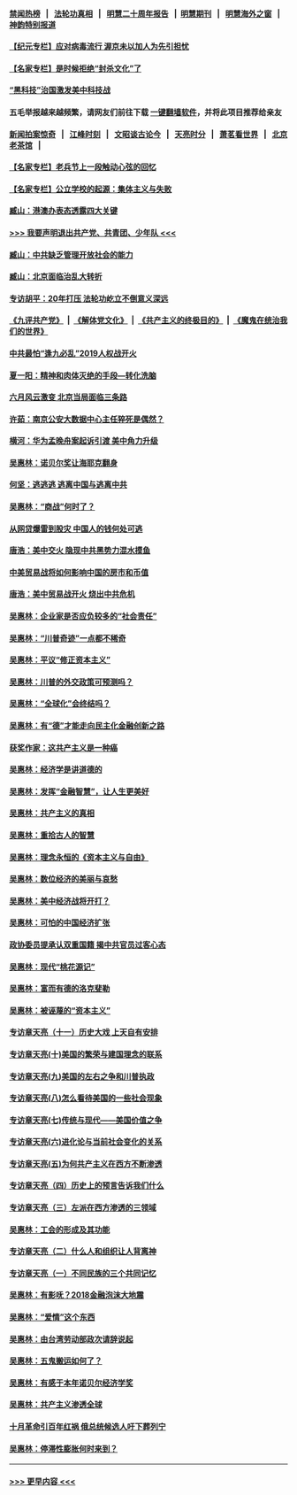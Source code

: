 #### [禁闻热榜](热点新闻.md?=0)  &nbsp;&nbsp;|&nbsp;&nbsp; [法轮功真相](https://github.com/gfw-breaker/truth/blob/master/README.md?=0) &nbsp;&nbsp;|&nbsp;&nbsp; [明慧二十周年报告](https://github.com/gfw-breaker/mh-reports/blob/master/README.md?=0) &nbsp;&nbsp;|&nbsp;&nbsp;[明慧期刊](https://github.com/gfw-breaker/mh-qikan) &nbsp;&nbsp;|&nbsp;&nbsp; [明慧海外之窗](https://github.com/gfw-breaker/mh-news/blob/master/README.md?=0) &nbsp;&nbsp;|&nbsp;&nbsp; [神韵特别报道](https://github.com/gfw-breaker/mh-news/blob/master/shenyun.md?=0)
#### [【纪元专栏】应对病毒流行 渥京未以加人为先引担忧](../pages/nsc423/n11875714.md?t=03100831) 
#### [【名家专栏】是时候拒绝“封杀文化”了](../pages/nsc423/n11814093.md?t=03100831) 
#### [“黑科技”治国激发美中科技战](../pages/nsc423/n11638056.md?t=03100831) 
#### 五毛举报越来越频繁，请网友们前往下载 [一键翻墙软件](https://github.com/gfw-breaker/ssr-accounts)，并将此项目推荐给亲友
#### [新闻拍案惊奇](https://github.com/gfw-breaker/banned-news/blob/master/pages/link4.md) &nbsp;&nbsp;|&nbsp;&nbsp; [江峰时刻](https://github.com/gfw-breaker/banned-news/blob/master/pages/link4.md) &nbsp;&nbsp;|&nbsp;&nbsp; [文昭谈古论今](https://github.com/gfw-breaker/banned-news/blob/master/pages/link4.md) &nbsp;&nbsp;|&nbsp;&nbsp; [天亮时分](https://github.com/gfw-breaker/banned-news/blob/master/pages/link4.md) &nbsp;&nbsp;|&nbsp;&nbsp; [萧茗看世界](https://github.com/gfw-breaker/banned-news/blob/master/pages/link4.md) &nbsp;&nbsp;|&nbsp;&nbsp; [北京老茶馆](https://github.com/gfw-breaker/banned-news/blob/master/pages/link4.md) &nbsp;&nbsp;|&nbsp;&nbsp; 
#### [【名家专栏】老兵节上一段触动心弦的回忆](../pages/nsc423/n11646016.md?t=03100831) 
#### [【名家专栏】公立学校的起源：集体主义与失败](../pages/nsc423/n11601833.md?t=03100831) 
#### [臧山：港澳办表态透露四大关键](../pages/nsc423/n11421628.md?t=03100831) 
#### [>>> 我要声明退出共产党、共青团、少年队 <<<](https://github.com/begood0513/goodnews/blob/master/quit/letter.md) 
#### [臧山：中共缺乏管理开放社会的能力](../pages/nsc423/n11407457.md?t=03100831) 
#### [臧山：北京面临治乱大转折](../pages/nsc423/n11406895.md?t=03100831) 
#### [专访胡平：20年打压 法轮功屹立不倒意义深远](../pages/nsc423/n11398800.md?t=03100831) 
#### [《九评共产党》](https://github.com/begood0513/9ping.md/blob/master/README.md) &nbsp;|&nbsp; [《解体党文化》](../../../../jtdwh.md/blob/master/README.md)  &nbsp;|&nbsp; [《共产主义的终极目的》](../../../../gczydzjmd.md/blob/master/README.md) &nbsp;|&nbsp; [《魔鬼在统治我们的世界》](../../../../mgztzwmdsj.md/blob/master/README.md) 
#### [中共最怕“逢九必乱”2019人权战开火](../pages/nsc423/n11385248.md?t=03100831) 
#### [夏一阳：精神和肉体灭绝的手段—转化洗脑](../pages/nsc423/n11368250.md?t=03100831) 
#### [六月风云激变 北京当局面临三条路](../pages/nsc423/n11313668.md?t=03100831) 
#### [许茹：南京公安大数据中心主任猝死是偶然？](../pages/nsc423/n11064744.md?t=03100831) 
#### [横河：华为孟晚舟案起诉引渡 美中角力升级](../pages/nsc423/n11027230.md?t=03100831) 
#### [吴惠林：诺贝尔奖让海耶克翻身](../pages/nsc423/n10890049.md?t=03100831) 
#### [何坚：逃逃逃 逃离中国与逃离中共](../pages/nsc423/n10592891.md?t=03100831) 
#### [吴惠林：“商战”何时了？](../pages/nsc423/n10573558.md?t=03100831) 
#### [从网贷爆雷到股灾 中国人的钱何处可逃](../pages/nsc423/n10572800.md?t=03100831) 
#### [唐浩：美中交火 隐现中共黑势力混水摸鱼](../pages/nsc423/n10544040.md?t=03100831) 
#### [中美贸易战将如何影响中国的房市和币值](../pages/nsc423/n10543697.md?t=03100831) 
#### [唐浩：美中贸易战开火 烧出中共危机](../pages/nsc423/n10540126.md?t=03100831) 
#### [吴惠林：企业家是否应负较多的“社会责任”](../pages/nsc423/n10535022.md?t=03100831) 
#### [吴惠林：“川普奇迹”一点都不稀奇](../pages/nsc423/n10512808.md?t=03100831) 
#### [吴惠林：平议“修正资本主义”](../pages/nsc423/n10495724.md?t=03100831) 
#### [吴惠林：川普的外交政策可预测吗？](../pages/nsc423/n10462387.md?t=03100831) 
#### [吴惠林：“全球化”会终结吗？](../pages/nsc423/n10452838.md?t=03100831) 
#### [吴惠林：有“德”才能走向民主化金融创新之路](../pages/nsc423/n10432292.md?t=03100831) 
#### [获奖作家：这共产主义是一种癌](../pages/nsc423/n10431541.md?t=03100831) 
#### [吴惠林：经济学是讲道德的](../pages/nsc423/n10398014.md?t=03100831) 
#### [吴惠林：发挥“金融智慧”，让人生更美好](../pages/nsc423/n10375019.md?t=03100831) 
#### [吴惠林：共产主义的真相](../pages/nsc423/n10351394.md?t=03100831) 
#### [吴惠林：重拾古人的智慧](../pages/nsc423/n10337691.md?t=03100831) 
#### [吴惠林：理念永恒的《资本主义与自由》](../pages/nsc423/n10316274.md?t=03100831) 
#### [吴惠林：数位经济的美丽与哀愁](../pages/nsc423/n10292946.md?t=03100831) 
#### [吴惠林：美中经济战将开打？](../pages/nsc423/n10258825.md?t=03100831) 
#### [吴惠林：可怕的中国经济扩张](../pages/nsc423/n10219147.md?t=03100831) 
#### [政协委员提承认双重国籍 揭中共官员过客心态](../pages/nsc423/n10208809.md?t=03100831) 
#### [吴惠林：现代“桃花源记”](../pages/nsc423/n10185234.md?t=03100831) 
#### [吴惠林：富而有德的洛克斐勒](../pages/nsc423/n10142264.md?t=03100831) 
#### [吴惠林：被诬蔑的“资本主义”](../pages/nsc423/n10124816.md?t=03100831) 
#### [专访章天亮（十一）历史大戏 上天自有安排](../pages/nsc423/n10094905.md?t=03100831) 
#### [专访章天亮(十)美国的繁荣与建国理念的联系](../pages/nsc423/n10094899.md?t=03100831) 
#### [专访章天亮(九)美国的左右之争和川普执政](../pages/nsc423/n10094889.md?t=03100831) 
#### [专访章天亮(八)怎么看待美国的一些社会现象](../pages/nsc423/n10094857.md?t=03100831) 
#### [专访章天亮(七)传统与现代——美国价值之争](../pages/nsc423/n10093140.md?t=03100831) 
#### [专访章天亮(六)进化论与当前社会变化的关系](../pages/nsc423/n10092036.md?t=03100831) 
#### [专访章天亮(五)为何共产主义在西方不断渗透](../pages/nsc423/n10083620.md?t=03100831) 
#### [专访章天亮（四）历史上的预言告诉我们什么](../pages/nsc423/n10083606.md?t=03100831) 
#### [专访章天亮（三）左派在西方渗透的三领域](../pages/nsc423/n10081115.md?t=03100831) 
#### [吴惠林：工会的形成及其功能](../pages/nsc423/n10080633.md?t=03100831) 
#### [专访章天亮（二）什么人和组织让人背离神](../pages/nsc423/n10076637.md?t=03100831) 
#### [专访章天亮（一）不同民族的三个共同记忆](../pages/nsc423/n10074188.md?t=03100831) 
#### [吴惠林：有影呒？2018金融泡沫大地震](../pages/nsc423/n10040534.md?t=03100831) 
#### [吴惠林：“爱情”这个东西](../pages/nsc423/n10019423.md?t=03100831) 
#### [吴惠林：由台湾劳动部政次请辞说起](../pages/nsc423/n9979679.md?t=03100831) 
#### [吴惠林：五鬼搬运如何了？](../pages/nsc423/n9925338.md?t=03100831) 
#### [吴惠林：有感于本年诺贝尔经济学奖](../pages/nsc423/n9871883.md?t=03100831) 
#### [吴惠林：共产主义渗透全球](../pages/nsc423/n9812748.md?t=03100831) 
#### [十月革命引百年红祸 俄总统候选人吁下葬列宁](../pages/nsc423/n9810182.md?t=03100831) 
#### [吴惠林：停滞性膨胀何时来到？](../pages/nsc423/n9764136.md?t=03100831) 

----
#### [ >>> 更早内容 <<< ](../indexes/nsc423-earlier.md)
